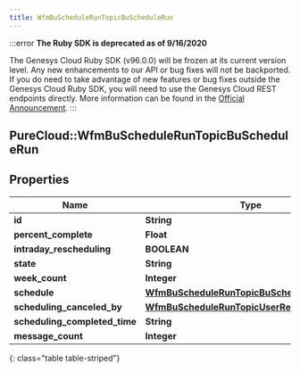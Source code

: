 ```yaml
---
title: WfmBuScheduleRunTopicBuScheduleRun
---
```


:::error
**The Ruby SDK is deprecated as of 9/16/2020**

The Genesys Cloud Ruby SDK (v96.0.0) will be frozen at its current version level. Any new enhancements to our API or bug fixes will not be backported. If you do need to take advantage of new features or bug fixes outside the Genesys Cloud Ruby SDK, you will need to use the Genesys Cloud REST endpoints directly. More information can be found in the [Official Announcement](https://developer.mypurecloud.com/forum/t/announcement-genesys-cloud-ruby-sdk-end-of-life/8850).
:::


## PureCloud::WfmBuScheduleRunTopicBuScheduleRun

## Properties

|Name | Type | Description | Notes|
|------------ | ------------- | ------------- | -------------|
| **id** | **String** |  | [optional] |
| **percent_complete** | **Float** |  | [optional] |
| **intraday_rescheduling** | **BOOLEAN** |  | [optional] |
| **state** | **String** |  | [optional] |
| **week_count** | **Integer** |  | [optional] |
| **schedule** | [**WfmBuScheduleRunTopicBuScheduleReference**](WfmBuScheduleRunTopicBuScheduleReference.html) |  | [optional] |
| **scheduling_canceled_by** | [**WfmBuScheduleRunTopicUserReference**](WfmBuScheduleRunTopicUserReference.html) |  | [optional] |
| **scheduling_completed_time** | **String** |  | [optional] |
| **message_count** | **Integer** |  | [optional] |
{: class="table table-striped"}


